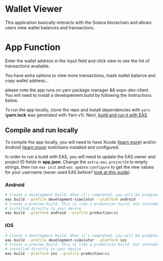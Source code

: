 # Wallet Viewer

This application basically interacts with the Solana blockchain and allows users view wallet balances and transactions.

# App Function

Enter the wallet address in the input field and click view to see the list of transactions available.

You have extra options to view more transactions, mask wallet balance and copy wallet address...

please note the app runs on yarn package manager && expo-dev-client. You will need to install a developement build by following the instructions below.

To run the app locally, clone the repo and install dependencies with `yarn` (**yarn.lock** was generated with Yarn v1). Next, [build and run it with EAS](#build-and-run-with-eas).

## Compile and run locally

To compile the app locally, you will need to have Xcode ([learn more](https://docs.expo.dev/guides/local-app-development/#ios)) and/or Android ([learn more](https://docs.expo.dev/guides/local-app-development/#android)) toolchains installed and configured.

In order to run a build with EAS, you will need to update the EAS owner and project ID fields in **app.json**. Change the `extra.eas.projectId` to empty strings, then run `eas init` and `eas update:configure` to get the new values for your username (never used EAS before? [look at this guide](https://docs.expo.dev/build/setup/)).

### Android

```sh
# Create a development build. When it's completed, you will be prompted to install it
eas build --profile development-simulator --platform android
# Create a preview build. This is like a production build, but intended to be
# installed directly to your device
eas build --platform android --profile production:ci
```

### iOS

```sh
# Create a development build. When it's completed, you will be prompted to install it
eas build --profile development-simulator --platform ios
# Create a preview build. This is like a production build, but intended to be
# installed directly to your device
eas build --platform ios --profile production:ci
```
